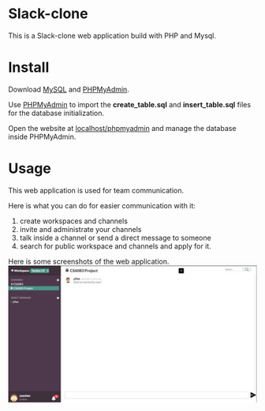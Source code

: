# Slack-clone
This is a Slack-clone web application build with PHP and Mysql.

# Install
Download [MySQL](<https://www.mysql.com/>) and [PHPMyAdmin](<https://www.phpmyadmin.net/>).

Use [PHPMyAdmin](<https://www.phpmyadmin.net/>) to import the **create_table.sql** and **insert_table.sql** files for the database initialization.

Open the website at [localhost/phpmyadmin](localhost/phpmyadmin) and manage the database inside PHPMyAdmin.

# Usage
This web application is used for team communication. 

Here is what you can do for easier communication with it:
  1. create workspaces and channels
  2. invite and administrate your channels
  4. talk inside a channel or send a direct message to someone
  5. search for public workspace and channels and apply for it.
  
Here is some screenshots of the web application.
![ScreenShot](https://raw.githubusercontent.com/FanFan0919/Slack-clone/master/screenshots/Slack.jpg)
